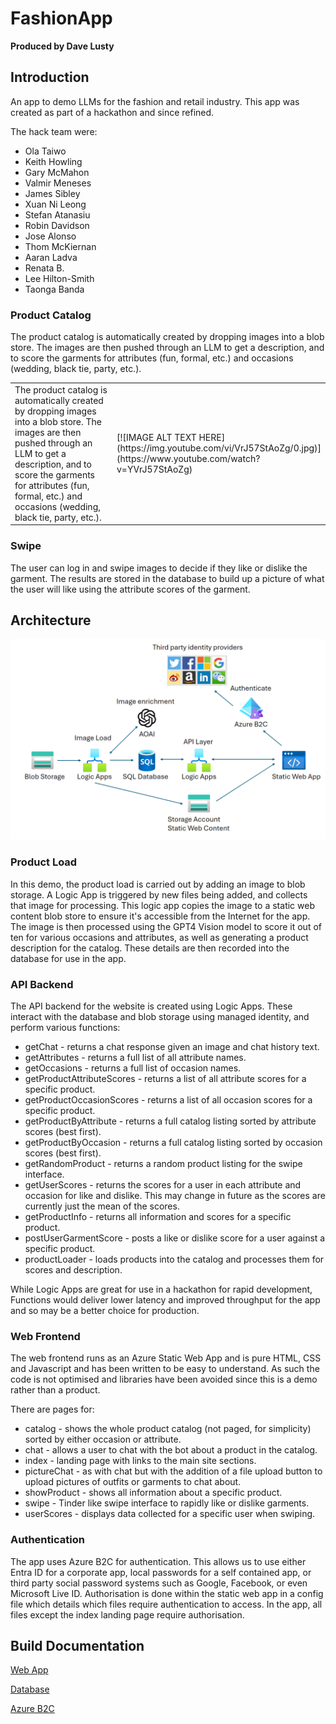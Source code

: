 # FashionApp

**Produced by Dave Lusty**

## Introduction

An app to demo LLMs for the fashion and retail industry. This app was created as part of a hackathon and since refined. 

The hack team were: 
* Ola Taiwo
* Keith Howling
* Gary McMahon
* Valmir Meneses
* James Sibley
* Xuan Ni Leong
* Stefan Atanasiu
* Robin Davidson
* Jose Alonso
* Thom McKiernan
* Aaran Ladva
* Renata B.
* Lee Hilton-Smith
* Taonga Banda

### Product Catalog
The product catalog is automatically created by dropping images into a blob store. The images are then pushed through an LLM to get a description, and to score the garments for attributes (fun, formal, etc.) and occasions (wedding, black tie, party, etc.).
<table>
<tr>
<td width="60%">The product catalog is automatically created by dropping images into a blob store. The images are then pushed through an LLM to get a description, and to score the garments for attributes (fun, formal, etc.) and occasions (wedding, black tie, party, etc.).</td>
<td width="40%">[![IMAGE ALT TEXT HERE](https://img.youtube.com/vi/VrJ57StAoZg/0.jpg)](https://www.youtube.com/watch?v=YVrJ57StAoZg)</td>
</tr>
</table>

### Swipe
The user can log in and swipe images to decide if they like or dislike the garment. The results are stored in the database to build up a picture of what the user will like using the attribute scores of the garment.

## Architecture

![architecture diagram](images/architecture.png)

### Product Load

In this demo, the product load is carried out by adding an image to blob storage. A Logic App is triggered by new files being added, and collects that image for processing. This logic app copies the image to a static web content blob store to ensure it's accessible from the Internet for the app. The image is then processed using the GPT4 Vision model to score it out of ten for various occasions and attributes, as well as generating a product description for the catalog. These details are then recorded into the database for use in the app.

### API Backend

The API backend for the website is created using Logic Apps. These interact with the database and blob storage using managed identity, and perform various functions:

* getChat - returns a chat response given an image and chat history text.
* getAttributes - returns a full list of all attribute names.
* getOccasions - returns a full list of occasion names.
* getProductAttributeScores - returns a list of all attribute scores for a specific product.
* getProductOccasionScores - returns a list of all occasion scores for a specific product.
* getProductByAttribute - returns a full catalog listing sorted by attribute scores (best first).
* getProductByOccasion - returns a full catalog listing sorted by occasion scores (best first).
* getRandomProduct - returns a random product listing for the swipe interface.
* getUserScores - returns the scores for a user in each attribute and occasion for like and dislike. This may change in future as the scores are currently just the mean of the scores.
* getProductInfo - returns all information and scores for a specific product.
* postUserGarmentScore - posts a like or dislike score for a user against a specific product.
* productLoader - loads products into the catalog and processes them for scores and description.

While Logic Apps are great for use in a hackathon for rapid development, Functions would deliver lower latency and improved throughput for the app and so may be a better choice for production.

### Web Frontend

The web frontend runs as an Azure Static Web App and is pure HTML, CSS and Javascript and has been written to be easy to understand. As such the code is not optimised and libraries have been avoided since this is a demo rather than a product.

There are pages for:

* catalog - shows the whole product catalog (not paged, for simplicity) sorted by either occasion or attribute.
* chat - allows a user to chat with the bot about a product in the catalog.
* index - landing page with links to the main site sections.
* pictureChat - as with chat but with the addition of a file upload button to upload pictures of outfits or garments to chat about.
* showProduct - shows all information about a specific product.
* swipe - Tinder like swipe interface to rapidly like or dislike garments.
* userScores - displays data collected for a specific user when swiping.

### Authentication

The app uses Azure B2C for authentication. This allows us to use either Entra ID for a corporate app, local passwords for a self contained app, or third party social password systems such as Google, Facebook, or even Microsoft Live ID. Authorisation is done within the static web app in a config file which details which files require authentication to access. In the app, all files except the index landing page require authorisation.

## Build Documentation

[Web App](Documentation/webapp.md)

[Database](Documentation/database.md)

[Azure B2C](Documentation/b2c.md)